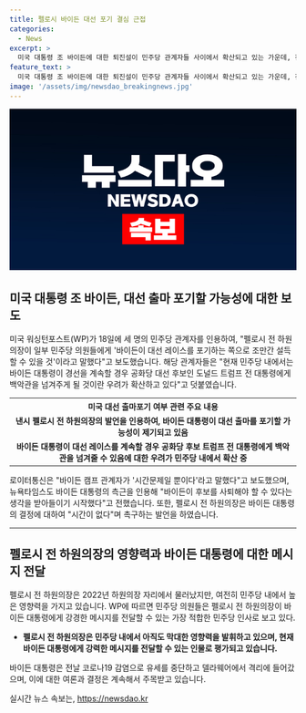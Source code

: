 ```yaml
---
title: 펠로시 바이든 대선 포기 결심 근접
categories:
  - News
excerpt: >
  미국 대통령 조 바이든에 대한 퇴진설이 민주당 관계자들 사이에서 확산되고 있는 가운데, 전 민주당 하원의장인 낸시 펠로시가 대선 레이스를 포기하는 방향으로 조만간 설득될 것이라고 언급한 것으로 전해졌다. 이에 따라 바이든 대통령의 사퇴가 현실화되고 있는 상황으로, 펠로시는 민주당 내에서 강력한 영향력을 끼치고 있다. 바이든 대통령은 코로나19 감염으로 유세를 중단하고 격리 중에 있다. 현재 상황에서 바이든 대통령의 결단은 주목받고 있으며, 민주당 의원들은 펠로시를 바이든에게 강력한 메시지를 전달할 수 있는 가장 적합한 민주당 인사로 평가하고 있다.
feature_text: >
  미국 대통령 조 바이든에 대한 퇴진설이 민주당 관계자들 사이에서 확산되고 있는 가운데, 전 민주당 하원의장인 낸시 펠로시가 대선 레이스를 포기하는 방향으로 조만간 설득될 것이라고 언급한 것으로 전해졌다. 이에 따라 바이든 대통령의 사퇴가 현실화되고 있는 상황으로, 펠로시는 민주당 내에서 강력한 영향력을 끼치고 있다. 바이든 대통령은 코로나19 감염으로 유세를 중단하고 격리 중에 있다. 현재 상황에서 바이든 대통령의 결단은 주목받고 있으며, 민주당 의원들은 펠로시를 바이든에게 강력한 메시지를 전달할 수 있는 가장 적합한 민주당 인사로 평가하고 있다.
image: '/assets/img/newsdao_breakingnews.jpg'
---
```


<p><img src="/assets/img/newsdao_breakingnews.jpg" alt="koreaapp 속보" /></p>

<h2 data-ke-size="size26">미국 대통령 조 바이든, 대선 출마 포기할 가능성에 대한 보도</h2>

<p data-ke-size="size16">미국 워싱턴포스트(WP)가 18일에 세 명의 민주당 관계자를 인용하여, "펠로시 전 하원의장이 일부 민주당 의원들에게 '바이든이 대선 레이스를 포기하는 쪽으로 조만간 설득할 수 있을 것'이라고 말했다"고 보도했습니다. 해당 관계자들은 "현재 민주당 내에서는 바이든 대통령이 경선을 계속할 경우 공화당 대선 후보인 도널드 트럼프 전 대통령에게 백악관을 넘겨주게 될 것이란 우려가 확산하고 있다"고 덧붙였습니다.</p>

<table>
  <tr>
    <th>미국 대선 출마포기 여부 관련 주요 내용</th>
  </tr>
  <tr>
    <td style="text-align: center; height: 17px;"><b>낸시 펠로시 전 하원의장의 발언을 인용하여, 바이든 대통령이 대선 출마를 포기할 가능성이 제기되고 있음</b></td>
  </tr>
  <tr>
    <td style="text-align: center; height: 17px;"><b>바이든 대통령이 대선 레이스를 계속할 경우 공화당 후보 트럼프 전 대통령에게 백악관을 넘겨줄 수 있음에 대한 우려가 민주당 내에서 확산 중</b></td>
  </tr>
</table>

<p data-ke-size="size16">로이터통신은 "바이든 캠프 관계자가 '시간문제일 뿐이다'라고 말했다"고 보도했으며, 뉴욕타임스도 바이든 대통령의 측근을 인용해 "바이든이 후보를 사퇴해야 할 수 있다는 생각을 받아들이기 시작했다"고 전했습니다. 또한, 펠로시 전 하원의장은 바이든 대통령의 결정에 대하여 "시간이 없다"며 촉구하는 발언을 하였습니다.</p>

<hr>

<h2 data-ke-size="size26">펠로시 전 하원의장의 영향력과 바이든 대통령에 대한 메시지 전달</h2>

<p data-ke-size="size16">펠로시 전 하원의장은 2022년 하원의장 자리에서 물러났지만, 여전히 민주당 내에서 높은 영향력을 가지고 있습니다. WP에 따르면 민주당 의원들은 펠로시 전 하원의장이 바이든 대통령에게 강경한 메시지를 전달할 수 있는 가장 적합한 민주당 인사로 보고 있다.</p>

<ul>
  <li><b>펠로시 전 하원의장은 민주당 내에서 아직도 막대한 영향력을 발휘하고 있으며, 현재 바이든 대통령에게 강력한 메시지를 전달할 수 있는 인물로 평가되고 있습니다.</b></li>
</ul>

<p data-ke-size="size16">바이든 대통령은 전날 코로나19 감염으로 유세를 중단하고 델라웨어에서 격리에 들어갔으며, 이에 대한 여론과 결정은 계속해서 주목받고 있습니다.</p>
실시간 뉴스 속보는, <a href="https://newsdao.kr" rel="dofollow">https://newsdao.kr</a>


